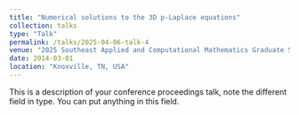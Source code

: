 ```yaml
---
title: "Numerical solutions to the 3D p-Laplace equations"
collection: talks
type: "Talk"
permalink: /talks/2025-04-06-talk-4
venue: "2025 Southeast Applied and Computational Mathematics Graduate Student Workshop, Auburn University"
date: 2014-03-01
location: "Knoxville, TN, USA"
---
```


This is a description of your conference proceedings talk, note the different field in type. You can put anything in this field.
